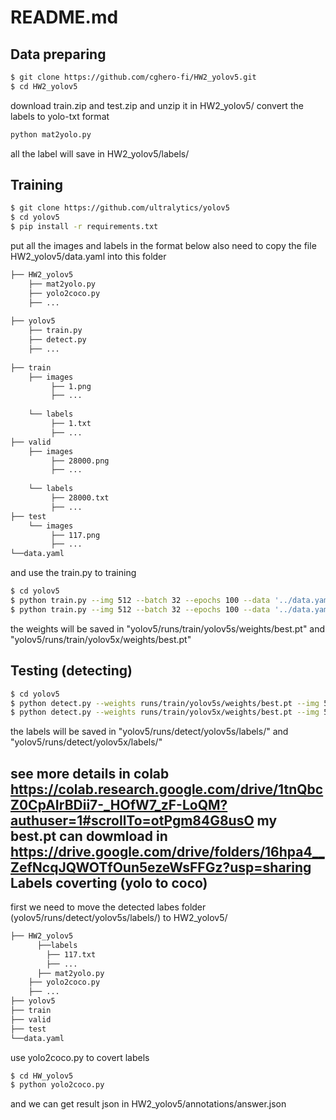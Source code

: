 # README.md

Data preparing
-------------
```bash
$ git clone https://github.com/cghero-fi/HW2_yolov5.git
$ cd HW2_yolov5
```
download train.zip and test.zip and unzip it in HW2_yolov5/
convert the labels to yolo-txt format
```bash
python mat2yolo.py
```
all the label will save in HW2_yolov5/labels/

Training
-------------
```bash
$ git clone https://github.com/ultralytics/yolov5
$ cd yolov5
$ pip install -r requirements.txt
```
put all the images and labels in the format below
also need to copy the file HW2_yolov5/data.yaml into this folder

```bash
├── HW2_yolov5
	├── mat2yolo.py
  	├── yolo2coco.py
  	├── ...
	
├── yolov5
	├── train.py
  	├── detect.py
  	├── ...
	
├── train
  	├── images
		 ├── 1.png
		 ├── ...
		
  	└── labels
		 ├── 1.txt
		 ├── ...
├── valid
  	├── images
		 ├── 28000.png
		 ├── ...
		
  	└── labels
		 ├── 28000.txt
		 ├── ...
├── test
  	└── images
		 ├── 117.png
		 ├── ...
└──data.yaml

```

and use the train.py to training
```bash
$ cd yolov5
$ python train.py --img 512 --batch 32 --epochs 100 --data '../data.yaml' --cfg ./models/yolov5s.yaml --weights '' --name yolov5s --cache
$ python train.py --img 512 --batch 32 --epochs 100 --data '../data.yaml' --cfg ./models/yolov5x.yaml --weights '' --name yolov5x --cache
```
the weights will be saved in "yolov5/runs/train/yolov5s/weights/best.pt" and "yolov5/runs/train/yolov5x/weights/best.pt" 

Testing (detecting)
-------------
```bash
$ cd yolov5
$ python detect.py --weights runs/train/yolov5s/weights/best.pt --img 512 --source ../test/images --save-txt --save-conf --name yolov5s
$ python detect.py --weights runs/train/yolov5x/weights/best.pt --img 512 --source ../test/images --save-txt --save-conf --name yolov5x
```
the labels will be saved in "yolov5/runs/detect/yolov5s/labels/" and "yolov5/runs/detect/yolov5x/labels/" 

see more details in colab 
https://colab.research.google.com/drive/1tnQbcZ0CpAIrBDii7-_HOfW7_zF-LoQM?authuser=1#scrollTo=otPgm84G8usO
my best.pt can dowmload in 
https://drive.google.com/drive/folders/16hpa4__ZefNcqJQWOTfOun5ezeWsFFGz?usp=sharing
Labels coverting (yolo to coco)
-------------
first we need to move the detected labes folder (yolov5/runs/detect/yolov5s/labels/) to HW2_yolov5/

```bash
├── HW2_yolov5
	  ├──labels
	  	├── 117.txt
		├── ...
	  ├── mat2yolo.py
  	├── yolo2coco.py
  	├── ...
├── yolov5
├── train
├── valid
├── test
└──data.yaml

```

use yolo2coco.py to covert labels
```bash
$ cd HW_yolov5
$ python yolo2coco.py
```

and we can get result json in HW2_yolov5/annotations/answer.json
